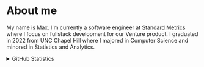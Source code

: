 # About me

My name is Max. I'm currently a software engineer at [Standard Metrics](https://standardmetrics.io/) where I focus on fullstack development for our Venture product. I graduated in 2022 from UNC Chapel Hill where I majored in Computer Science and minored in Statistics and Analytics. 

<details>
  <summary>GitHub Statistics</summary>
  
  [![My Github Stats](https://github-readme-stats.vercel.app/api?username=max-muoto&show_icons=true&title_color=489CD5&icon_color=79ff97&text_color=9f9f9f&bg_color=151515&count_private=true&hide=stars)](https://github.com/max-muoto)
  
</details>